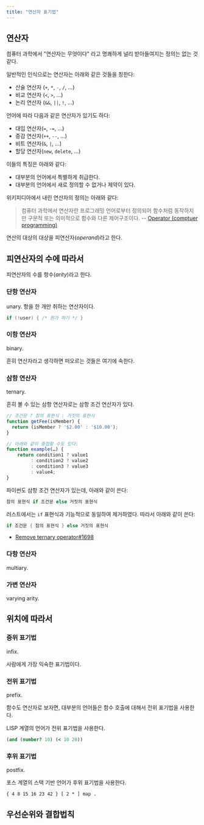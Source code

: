 ```yaml
---
title: "연산자 표기법"
---
```



## 연산자

컴퓨터 과학에서 "연산자는 무엇이다" 라고 명쾌하게 널리 받아들여지는 정의는 없는 것 같다.

일반적인 인식으로는 연산자는 아래와 같은 것들을 칭한다:
- 산술 연산자 (`+`, `*`, `-`, `/`, ...)
- 비교 연산자 (`<`, `>`, ...)
- 논리 연산자 (`&&`, `||`, `!`, ...)

언어에 따라 다음과 같은 연산자가 있기도 하다:
- 대입 연산자(`=`, `-=`, ...)
- 증감 연산자(`++`, `--`, ...)
- 비트 연산자(`&`, `|`, ...)
- 할당 연산자(`new`, `delete`, ...)

이들의 특징은 아래와 같다:
- 대부분의 언어에서 특별하게 취급한다.
- 대부분의 언어에서 새로 정의할 수 없거나 제약이 있다.

위키피디아에서 내린 연산자의 정의는 아래와 같다:

> 컴퓨터 과학에서 연산자란 프로그래밍 언어로부터 정의되어 함수처럼 동작하지만 구문적 또는 의미적으로 함수와 다른 제어구조이다. -- [Operator (comptuer programming)](<https://en.wikipedia.org/wiki/Operator_(computer_programming)>)

연산의 대상의 대상을 피연산자(*operand*)라고 한다.

## 피연산자의 수에 따라서
피연산자의 수를 항수(*arity*)라고 한다.

### 단항 연산자
unary. 항을 한 개만 취하는 연산자이다.

```C++
if (!user) { /* 뭔가 하기 */ }
```

### 이항 연산자
binary.

흔히 연산자라고 생각하면 떠오르는 것들은 여기에 속한다.

### 삼항 연산자
ternary.

흔히 볼 수 있는 삼항 연산자로는 삼항 조건 연산자가 있다.

```javascript
// 조건문 ? 참의 표현식 : 거짓의 표현식
function getFee(isMember) {
  return (isMember ? '$2.00' : '$10.00');
}

// 아래와 같이 중첩할 수도 있다:
function example(…) {
    return condition1 ? value1
         : condition2 ? value2
         : condition3 ? value3
         : value4;
}
```

파이썬도 삼항 조건 연산자가 있는데, 아래와 같이 쓴다:

```python
참의 표현식 if 조건문 else 거짓의 표현식
```

러스트에서는 `if` 표현식과 기능적으로 동일하여 제거하였다. 따라서 아래와 같이 쓴다:
```rust
if 조건문 { 참의 표현식 } else 거짓의 표현식
```

- [Remove ternary operator#1698](https://github.com/rust-lang/rust/issues/1698)

### 다항 연산자
multiary.

### 가변 연산자
varying arity.

## 위치에 따라서
### 중위 표기법
infix.

사람에게 가장 익숙한 표기법이다.

### 전위 표기법
prefix.

함수도 연산자로 보자면, 대부분의 언어들은 함수 호출에 대해서 전위 표기법을 사용한다.

LISP 계열의 언어가 전위 표기법을 사용한다.

```clojure
(and (number? 10) (< 10 20))
```

### 후위 표기법
postfix.

포스 계열의 스택 기반 언어가 후위 표기법을 사용한다.

```factor
{ 4 8 15 16 23 42 } [ 2 * ] map .
```

## 우선순위와 결합법칙
